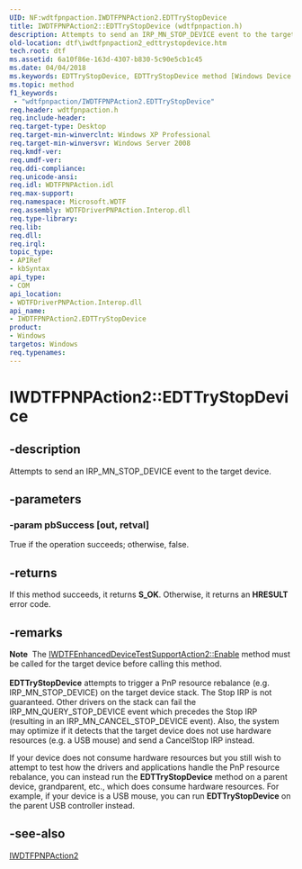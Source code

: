 ```yaml
---
UID: NF:wdtfpnpaction.IWDTFPNPAction2.EDTTryStopDevice
title: IWDTFPNPAction2::EDTTryStopDevice (wdtfpnpaction.h)
description: Attempts to send an IRP_MN_STOP_DEVICE event to the target device.
old-location: dtf\iwdtfpnpaction2_edttrystopdevice.htm
tech.root: dtf
ms.assetid: 6a10f86e-163d-4307-b830-5c90e5cb1c45
ms.date: 04/04/2018
ms.keywords: EDTTryStopDevice, EDTTryStopDevice method [Windows Device Testing Framework], EDTTryStopDevice method [Windows Device Testing Framework],IWDTFPNPAction2 interface, IWDTFPNPAction2 interface [Windows Device Testing Framework],EDTTryStopDevice method, IWDTFPNPAction2.EDTTryStopDevice, IWDTFPNPAction2::EDTTryStopDevice, Microsoft.WDTF.IWDTFPNPAction2.EDTTryStopDevice, Microsoft::WDTF::IWDTFPNPAction2::EDTTryStopDevice, dtf.iwdtfpnpaction2_edttrystopdevice, wdtfpnpaction/IWDTFPNPAction2::EDTTryStopDevice
ms.topic: method
f1_keywords:
 - "wdtfpnpaction/IWDTFPNPAction2.EDTTryStopDevice"
req.header: wdtfpnpaction.h
req.include-header: 
req.target-type: Desktop
req.target-min-winverclnt: Windows XP Professional
req.target-min-winversvr: Windows Server 2008
req.kmdf-ver: 
req.umdf-ver: 
req.ddi-compliance: 
req.unicode-ansi: 
req.idl: WDTFPNPAction.idl
req.max-support: 
req.namespace: Microsoft.WDTF
req.assembly: WDTFDriverPNPAction.Interop.dll
req.type-library: 
req.lib: 
req.dll: 
req.irql: 
topic_type:
- APIRef
- kbSyntax
api_type:
- COM
api_location:
- WDTFDriverPNPAction.Interop.dll
api_name:
- IWDTFPNPAction2.EDTTryStopDevice
product:
- Windows
targetos: Windows
req.typenames: 
---
```


# IWDTFPNPAction2::EDTTryStopDevice


## -description


Attempts to send an IRP_MN_STOP_DEVICE event to the target device.


## -parameters




### -param pbSuccess [out, retval]

True if the operation succeeds; otherwise, false.


## -returns



If this method succeeds, it returns <b xmlns:loc="http://microsoft.com/wdcml/l10n">S_OK</b>. Otherwise, it returns an <b xmlns:loc="http://microsoft.com/wdcml/l10n">HRESULT</b> error code.




## -remarks



<div class="alert"><b>Note</b>  The <a href="https://docs.microsoft.com/windows-hardware/drivers/ddi/content/wdtfedtaction/nf-wdtfedtaction-iwdtfenhanceddevicetestsupportaction2-enable">IWDTFEnhancedDeviceTestSupportAction2::Enable</a>  
method must be called for the target device before calling this method.</div>
<div> </div>
<b>EDTTryStopDevice</b> attempts to trigger a PnP resource 
rebalance (e.g. IRP_MN_STOP_DEVICE) on the target device stack. The Stop IRP is not guaranteed. 
Other drivers on the stack can fail the IRP_MN_QUERY_STOP_DEVICE event which precedes the Stop IRP 
(resulting in an IRP_MN_CANCEL_STOP_DEVICE event). Also, the system may optimize if it detects 
that the target device does not use hardware resources (e.g. a USB mouse) and send a 
CancelStop IRP instead.

If your device does not consume hardware resources but you still wish to attempt to test how 
the drivers and applications handle the PnP resource rebalance, you can instead run the 
<b>EDTTryStopDevice</b> method on a parent device, grandparent, etc., 
which does consume hardware resources. For example, if your device is a USB mouse, you can run 
<b>EDTTryStopDevice</b> on the parent USB controller instead.




## -see-also




<a href="https://docs.microsoft.com/windows-hardware/drivers/ddi/content/wdtfpnpaction/nn-wdtfpnpaction-iwdtfpnpaction2">IWDTFPNPAction2</a>
 

 

